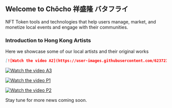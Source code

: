 ## Welcome to Chōcho 祥盛隆 バタフライ

NFT Token tools and technologies that help users manage, market, and monetize local events and engage with their communities.

### Introduction to Hong Kong Artists

Here we showcase some of our local artists and their original works

```markdown
[![Watch the video A2](https://user-images.githubusercontent.com/62372389/133919358-3a0659e3-4339-4bcd-ba31-0cc1fe689e45.png)](https://res.cloudinary.com/receipts14/video/upload/v1632029327/A2_uvnp7y.mp4)
```


[![Watch the video A3](https://user-images.githubusercontent.com/62372389/133919489-2e340918-6181-41e6-b3ff-7d90fb902519.png)](https://res.cloudinary.com/receipts14/video/upload/v1632029485/A3_trr9yo.mp4)


[![Watch the video P1](https://user-images.githubusercontent.com/62372389/133919493-0ec8f96b-c64d-4d88-a8fd-facffcf72dd5.png)](https://res.cloudinary.com/receipts14/video/upload/v1632029624/P1_mjjqpv.mp4)


[![Watch the video P2](https://user-images.githubusercontent.com/62372389/133919495-3de2874a-957c-483c-b108-c98541610302.png)](https://res.cloudinary.com/receipts14/video/upload/v1632030448/P2_vuwcrv.mp4)


Stay tune for more news coming soon.


